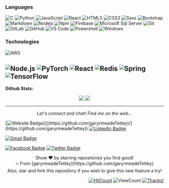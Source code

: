 
### Languages
![C](http://img.shields.io/badge/-C-A8B9CC?style=flat-square&logo=c&logoColor=ffffff)
![Python](http://img.shields.io/badge/-Python-3776AB?style=flat-square&logo=python&logoColor=ffffff)
![JavaScript](https://img.shields.io/badge/-JavaScript-%23F7DF1C?style=flat-square&logo=javascript&logoColor=000000&labelColor=%23F7DF1C&color=%23FFCE5A)
![React](https://img.shields.io/badge/-React-61DAFB?style=flat-square&logo=react&logoColor=ffffff)
![HTML5](https://img.shields.io/badge/-HTML5-%23E44D27?style=flat-square&logo=html5&logoColor=ffffff)
![CSS3](https://img.shields.io/badge/-CSS3-%231572B6?style=flat-square&logo=css3)
![Sass](https://img.shields.io/badge/-Sass-%23CC6699?style=flat-square&logo=sass&logoColor=ffffff)
![Bootstrap](https://img.shields.io/badge/-Bootstrap-563D7C?style=flat-square&logo=Bootstrap)
![Markdown](https://img.shields.io/badge/-Markdown-000000?style=flat-square&logo=markdown)
![Nodejs](https://img.shields.io/badge/-Nodejs-339933?style=flat-square&logo=Node.js&logoColor=ffffff)
![Npm](https://img.shields.io/badge/-npm-CB3837?style=flat-square&logo=npm)
![Firebase](https://img.shields.io/badge/-Firebase-FFCA28?style=flat-square&logo=firebase&logoColor=ffffff)
![Microsoft Sql Server](https://img.shields.io/badge/-Sql%20Server-CC2927?style=flat-square&logo=microsoft-sql-server&logoColor=ffffff)
![Git](https://img.shields.io/badge/-Git-%23F05032?style=flat-square&logo=git&logoColor=%23ffffff)
![GitLab](https://img.shields.io/badge/-GitLab-FCA121?style=flat-square&logo=gitlab)
![GitHub](https://img.shields.io/badge/-GitHub-181717?style=flat-square&logo=github)
![VS Code](http://img.shields.io/badge/-VS%20Code-007ACC?style=flat-square&logo=visual-studio-code&logoColor=ffffff)
![Powershell](http://img.shields.io/badge/-Powershell-5391FE?style=flat-square&logo=powershell&logoColor=ffffff)
![Windows](http://img.shields.io/badge/-Windows-0078D6?style=flat-square&logo=windows&logoColor=ffffff)

### Technologies

![AWS](https://img.shields.io/badge/-AWS-000?&logo=Amazon-AWS&logoColor=F90)

![Node.js](https://img.shields.io/badge/-Node.js-000?&logo=node.js)
![PyTorch](https://img.shields.io/badge/-PyTorch-000?&logo=PyTorch)
![React](https://img.shields.io/badge/-React-000?&logo=React)
![Redis](https://img.shields.io/badge/-Redis-000?&logo=Redis)
![Spring](https://img.shields.io/badge/-Spring-000?&logo=Spring)
![TensorFlow](https://img.shields.io/badge/-TensorFlow-000?&logo=TensorFlow)
---

**Github Stats:**

<p align="center">
  
  <img src="https://github-readme-stats.vercel.app/api?username=garyrmeadeTettey&hide=stars&show_icons=true&theme=dracula&line_height=32">
  <img src="https://github-readme-stats.vercel.app/api/top-langs/?username=garyrmeadeTettey&count_private=true&theme=dracula">

</p>

---

<p align="center">
  <i>Let's connect and chat! Find me on the web...</i>
  
   [![Website Badge](https://img.shields.io/badge/-garyrmeadeTettey-47CCCC?style=flat&logo=Google-Chrome&logoColor=white&link=https:/[/garyrmeade.github.io](https://github.com/garyrmeadeTettey)/)]([(https://github.com/garyrmeadeTettey)/](https://github.com/garyrmeadeTettey)) 
   [![Linkedin Badge](https://img.shields.io/badge/-garyrmeade-blue?style=flat-square&logo=Linkedin&logoColor=white&link=https://www.linkedin.com/in/anushkaverma/)](https://www.linkedin.com/in/garyrmeadeTettey/) 

   [![Gmail Badge](https://img.shields.io/badge/-garyrmeadeTettey-c14438?style=flat-square&logo=Gmail&logoColor=white&link=mailto:v.garyrmeade@gmail.com)](mailto:v.garyrmeade@gmail.com)

   [![Facebook Badge](https://img.shields.io/badge/-garyrmeadeTettey-036be4?style=flat-square&logo=Facebook&logoColor=white&link=https://www.facebook.com/profile.php?id=100022118525351)](https://www.facebook.com/profile.php?id=100022118525351)
  [![Twitter Badge](https://img.shields.io/badge/-garyrmeadeTettey-1ca0f1?style=flat-square&labelColor=1ca0f1&logo=twitter&logoColor=white&link=https://twitter.com/verma_anushkaa)](https://twitter.com/Garyrmeade1) 

  <p align="center">
    Show ❤️ by starring repositories you find good! 
    <br />
    ⭐️ From [garyrmeadeTettey](https://github.com/garyrmeadeTettey)
    <br />
    Also, star and fork this repository if you wish to give this new feature a try!
  </p>
</p>

<div align="right">
  
[![HitCount](http://hits.dwyl.com/garyrmeadeTettey/verma-anushka.svg)](https://github.com/garyrmeadeTettey/garyrmeadeTettey/edit/main/README.md) ![ViewCount](https://views.whatilearened.today/views/github/garyrmeadeTettey) [![Thanks!](https://img.shields.io/badge/Thanks%20for%20visiting-!-1EAEDB.svg)]((https://github.com/garyrmeadeTettey))

</div>
